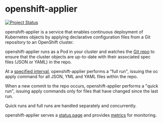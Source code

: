 # openshift-applier

[![Project Status](http://opensource.box.com/badges/active.svg)](http://opensource.box.com/badges)

openshift-applier is a service that enables continuous deployment of Kubernetes objects by applying declarative configuration files from a Git repository to an OpenShift cluster.

openshift-applier runs as a Pod in your cluster and watches the [Git repo](#mounting-the-git-repository) to ensure that the cluster objects are up-to-date with their associated spec files (JSON or YAML) in the repo.

At a [specified interval](#run-interval), openshift-applier performs a "full run", issuing the oc apply  command for all JSON, YML and YAML files within the repo.

When a new commit to the repo occurs, openshift-applier performs a "quick run", issuing apply commands only for files that have changed since the last run.

Quick runs and full runs are handled separately and concurrently.

openshift-applier serves a [status page](#status-ui) and provides [metrics](#metrics) for monitoring.
